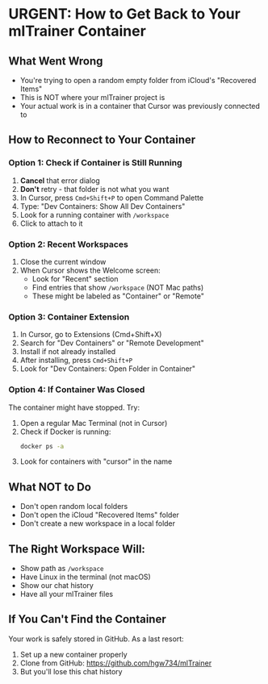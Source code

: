 # URGENT: How to Get Back to Your mlTrainer Container

## What Went Wrong
- You're trying to open a random empty folder from iCloud's "Recovered Items"
- This is NOT where your mlTrainer project is
- Your actual work is in a container that Cursor was previously connected to

## How to Reconnect to Your Container

### Option 1: Check if Container is Still Running
1. **Cancel** that error dialog
2. **Don't** retry - that folder is not what you want
3. In Cursor, press `Cmd+Shift+P` to open Command Palette
4. Type: "Dev Containers: Show All Dev Containers"
5. Look for a running container with `/workspace`
6. Click to attach to it

### Option 2: Recent Workspaces
1. Close the current window
2. When Cursor shows the Welcome screen:
   - Look for "Recent" section
   - Find entries that show `/workspace` (NOT Mac paths)
   - These might be labeled as "Container" or "Remote"

### Option 3: Container Extension
1. In Cursor, go to Extensions (Cmd+Shift+X)
2. Search for "Dev Containers" or "Remote Development"
3. Install if not already installed
4. After installing, press `Cmd+Shift+P`
5. Look for "Dev Containers: Open Folder in Container"

### Option 4: If Container Was Closed
The container might have stopped. Try:
1. Open a regular Mac Terminal (not in Cursor)
2. Check if Docker is running:
   ```bash
   docker ps -a
   ```
3. Look for containers with "cursor" in the name

## What NOT to Do
- Don't open random local folders
- Don't open the iCloud "Recovered Items" folder
- Don't create a new workspace in a local folder

## The Right Workspace Will:
- Show path as `/workspace`
- Have Linux in the terminal (not macOS)
- Show our chat history
- Have all your mlTrainer files

## If You Can't Find the Container
Your work is safely stored in GitHub. As a last resort:
1. Set up a new container properly
2. Clone from GitHub: https://github.com/hgw734/mlTrainer
3. But you'll lose this chat history